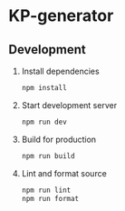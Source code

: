# KP-generator

## Development

1. Install dependencies
   ```bash
   npm install
   ```
2. Start development server
   ```bash
   npm run dev
   ```
3. Build for production
   ```bash
   npm run build
   ```
4. Lint and format source
   ```bash
   npm run lint
   npm run format
   ```
